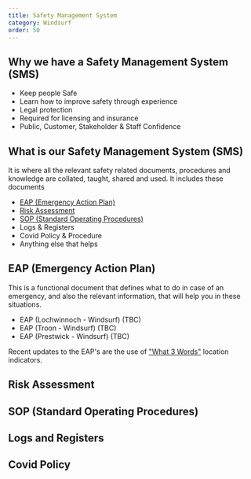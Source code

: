 ```yaml
---
title: Safety Management System
category: Windsurf
order: 50
---
```


## Why we have a Safety Management System (SMS)
- Keep people Safe
- Learn how to improve safety through experience
- Legal protection
- Required for licensing and insurance
- Public, Customer, Stakeholder & Staff Confidence

## What is our Safety Management System (SMS)
It is where all the relevant safety related documents, procedures and knowledge are collated, taught, shared and used.
It includes these documents
- [EAP (Emergency Action Plan)](#)
- [Risk Assessment](#)
- [SOP (Standard Operating Procedures)](#)
- Logs & Registers
- Covid Policy & Procedure
- Anything else that helps


## EAP (Emergency Action Plan)
This is a functional document that defines what to do in case of an emergency, and also the relevant information, that will help you in these situations.

- EAP (Lochwinnoch - Windsurf) (TBC)
- EAP (Troon - Windsurf) (TBC)
- EAP (Prestwick - Windsurf) (TBC)

Recent updates to the EAP's are the use of ["What 3 Words"](https://what3words.com) location indicators.


## Risk Assessment



## SOP (Standard Operating Procedures)



## Logs and Registers



## Covid Policy
